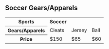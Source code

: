 <!DOCTYPE html>
<html>
<head>
<style>
table {
  border-collapse: collapse;
  width: 100%;
}

tr {
  border-bottom: 4px solid #ddd;
}
</style>
</head>
<body>

<h2>Soccer Gears/Apparels</h2>

<table>
  <tr>
    <th>Sports</th>
    <th>Soccer</th>
  </tr>
  <tr>
    <th>Gears/Apparels</th>
    <td>Cleats</td>
    <td>Jersey</td>
    <td>Ball</td>
  </tr>
  <tr>
    <th>Price</th>
    <td>$150</td>
    <td>$65</td>
    <td>$60</td>
  </tr>
</table>

</body>
</html>
